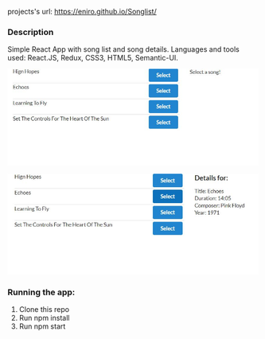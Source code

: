 projects's url: https://eniro.github.io/Songlist/

<h3>Description</h3>

Simple React App with song list and song details.
Languages and tools used: React.JS, Redux, CSS3, HTML5, Semantic-UI.

![screenshot](https://github.com/eniro/Songlist/blob/master/screenshots/Capture.JPG)

![screenshot1](https://github.com/eniro/Songlist/blob/master/screenshots/Capture1.JPG)

<h3>Running the app:</h3>

1. Clone this repo
2. Run npm install
3. Run npm start